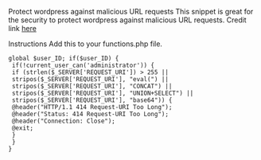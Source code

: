 Protect wordpress against malicious URL requests
This snippet is great for the security to protect wordpress against malicious URL requests. Credit link [here](https://wp-snippet.com/snippets/protect-wordpress-against-malicious-url-requests/)

Instructions
Add this to your functions.php file.
```
global $user_ID; if($user_ID) {
 if(!current_user_can('administrator')) {
 if (strlen($_SERVER['REQUEST_URI']) > 255 ||
 stripos($_SERVER['REQUEST_URI'], "eval(") ||
 stripos($_SERVER['REQUEST_URI'], "CONCAT") ||
 stripos($_SERVER['REQUEST_URI'], "UNION+SELECT") ||
 stripos($_SERVER['REQUEST_URI'], "base64")) {
 @header("HTTP/1.1 414 Request-URI Too Long");
 @header("Status: 414 Request-URI Too Long");
 @header("Connection: Close");
 @exit;
 }
 }
}
```
